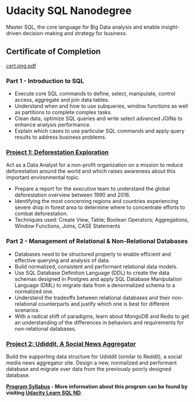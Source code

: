 # Udacity SQL Nanodegree 
Master SQL, the core language for Big Data analysis and enable insight-driven decision-making and strategy for business.

## Certificate of Completion

[cert.png.pdf](https://github.com/codeddamian/Data-Analyst/files/8365218/cert.png.pdf)

### Part 1 - Introduction to SQL

* Execute core SQL commands to define, select, manipulate, control access, aggregate and join data tables. 
* Understand when and how to use subqueries, window functions as well as partitions to complete complex tasks. 
* Clean data, optimize SQL queries and write select advanced JOINs to enhance analysis performance. 
* Explain which cases to use particular SQL commands and apply query results to address business problems.

### [Project 1: Deforestation Exploration](https:)

Act as a Data Analyst for a non-profit organization on a mission to reduce deforestation around the world and which raises awareness about this important environmental topic.
* Prepare a report for the executive team to understand the global deforestation overview between 1990 and 2016. 
* Identifying the most concerning regions and countries experiencing severe drop in forest area to determine where to concentrate efforts to combat deforestation.
* Techniques used: Create View, Table; Boolean Operators; Aggregations, Window Functions, Joins, CASE Statements


### Part 2 - Management of Relational & Non-Relational Databases

* Databases need to be structured properly to enable efficient and effective querying and analysis of data. 
* Build normalized, consistent and performant relational data models. 
* Use SQL Database Definition Language (DDL) to create the data schemas designed in Postgres and apply SQL Database Manipulation Language (DML) to migrate data from a denormalized schema to a normalized one. 
* Understand the tradeoffs between relational databases and their non-relational counterparts and justify which one is best for different scenarios. 
* With a radical shift of paradigms, learn about MongoDB and Redis to get an understanding of the differences in behaviors and requirements for non-relational databases.


### [Project 2: Udiddit, A Social News Aggregator](https)

Build the supporting data structure for Udiddit (similar to Reddit), a social media news aggregator site. Design a new, normalized and performant database and migrate over data from the previously poorly designed database.

**[Program Syllabus](https://d20vrrgs8k4bvw.cloudfront.net/documents/en-US/Programming+for+Data+Science+with+Python+Nanodegree+Program+Syllabus.pdf) - More information about this program can be found by visiting [Udacity Learn SQL ND](https://www.udacity.com/course/learn-sql--nd072).**
